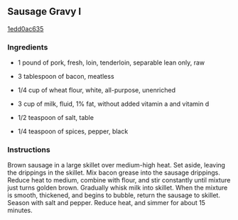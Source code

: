 ## Sausage Gravy I

[1edd0ac635](http://allrecipes.com/recipe/sausage-gravy-i/)

### Ingredients

 - 1 pound of pork, fresh, loin, tenderloin, separable lean only, raw

 - 3 tablespoon of bacon, meatless

 - 1/4 cup of wheat flour, white, all-purpose, unenriched

 - 3 cup of milk, fluid, 1% fat, without added vitamin a and vitamin d

 - 1/2 teaspoon of salt, table

 - 1/4 teaspoon of spices, pepper, black

### Instructions

Brown sausage in a large skillet over medium-high heat. Set aside, leaving the drippings in the skillet. Mix bacon grease into the sausage drippings. Reduce heat to medium, combine with flour, and stir constantly until mixture just turns golden brown. Gradually whisk milk into skillet. When the mixture is smooth, thickened, and begins to bubble, return the sausage to skillet. Season with salt and pepper. Reduce heat, and simmer for about 15 minutes.